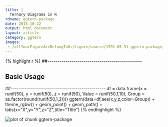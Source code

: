 ```yaml
---
title: |
  Ternary Diagrams in R
rdname: ggtern-package
date: 2015-10-22
output: html_document
layout: article
category: ggtern
images:
 - /allYourFigureAreBelongToUs/figure/source/1991-05-31-ggtern-package//ggtern-package-1.png
---
```





{% highlight r %}
##-----------------------------------------------
## Basic Usage
##-----------------------------------------------
df = data.frame(x = runif(50),
                y = runif(50),
                z = runif(50),
                Value = runif(50,1,10),
                Group = as.factor(round(runif(50,1,2))))
ggtern(data=df,aes(x,y,z,color=Group)) +
  theme_rgbw() +
  geom_point() + geom_path() +
  labs(x="X",y="Y",z="Z",title="Title")
{% endhighlight %}

![plot of chunk ggtern-package](/allYourFigureAreBelongToUs/figure/source/1991-05-31-ggtern-package/ggtern-package-1.png) 